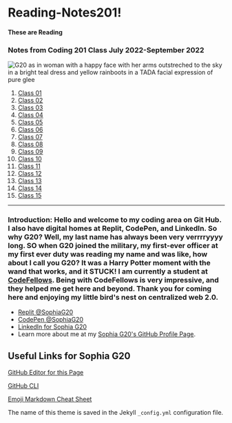 # Reading-Notes201!
#### These are Reading
### Notes from Coding 201 Class July 2022-September 2022

![G20 as in woman with a happy face with her arms outstreched to the sky in a bright teal dress and yellow rainboots in a TADA facial expression of pure glee](https://user-images.githubusercontent.com/88021419/178600356-f822277d-8f9b-4c9f-ae93-a25502103263.jpeg)


1. [Class 01](https://github.com/SophiaG20/Reading-Notes201/blob/3167d342ec425625919c241c80682b9ca656fe20/Class01.md)
2. [Class 02]()
3. [Class 03]()
4. [Class 04]()
5. [Class 05]()
6. [Class 06]()
7. [Class 07]()
8. [Class 08]()
9. [Class 09]()
10. [Class 10]()
11. [Class 11]()
12. [Class 12]()
13. [Class 13]()
14. [Class 14]()
15. [Class 15]()

_______________________________________________________________
### Introduction: Hello and welcome to my coding area on Git Hub. I also have digital homes at Replit, CodePen, and LinkedIn. So why G20? Well, my last name has always been very verrrryyyy long. SO when G20 joined the military, my first-ever officer at my first ever duty was reading my name and was like, how about I call you G20? It was a Harry Potter moment with the wand that works, and it STUCK! I am currently a student at [CodeFellows](https://www.codefellows.org/). Being with CodeFellows is very impressive, and they helped me get here and beyond. Thank you for coming here and enjoying my little bird's nest on centralized web 2.0.

- [Replit @SophiaG20](https://replit.com/@SophiaG20)
- [CodePen @SophiaG20](https://codepen.io/SophiaG20)
- [LinkedIn for Sophia G20](linkedin.com/in/sophiag20)
- Learn more about me at my [Sophia G20's GitHub Profile Page](https://github.com/SophiaG20).



## Useful Links for Sophia G20

[GitHub Editor for this Page](https://github.com/Sue-Young/reading-notes/edit/gh-pages/README.md)

[GitHub CLI](https://cli.github.com/)

[Emoji Markdown Cheat Sheet](https://github.com/ikatyang/emoji-cheat-sheet/blob/master/README.md#symbols)

 The name of this theme is saved in the Jekyll `_config.yml` configuration file.

